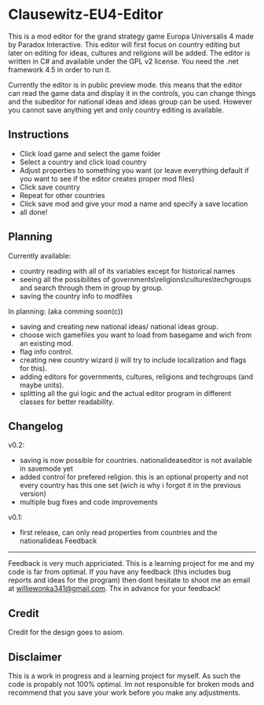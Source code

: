 Clausewitz-EU4-Editor
=====================

This is a mod editor for the grand strategy game Europa Universalis 4 made by Paradox Interactive. This editor will first focus on country editing but later on editing for ideas, cultures and religions will be added.
The editor is written in C# and available under the GPL v2 license. You need the .net framework 4.5 in order to run it.

Currently the editor is in public preview mode. this means that the editor can read the game data and display it in the controls, you can change things and the subeditor for national ideas and ideas group can be used. However you cannot save anything yet and only country editing is available.

Instructions
------------
- Click load game and select the game folder
- Select a country and click load country
- Adjust properties to something you want (or leave everything default if you want to see if the editor creates proper mod files)
- Click save country
- Repeat for other countries
- Click save mod and give your mod a name and specify a save location
- all done!

Planning
--------

Currently available:
* country reading with all of its variables except for historical names
* seeing all the possibilites of governments\religions\cultures\techgroups and search through them in group by group.
* saving the country info to modfiles

In planning: (aka comming soon(c))
* saving and creating new national ideas/ national ideas group.
* choose wich gamefiles you want to load from basegame and wich from an existing mod.
* flag info control.
* creating new country wizard (i will try to include localization and flags for this).
* adding editors for governments, cultures, religions and techgroups (and maybe units).
* splitting all the gui logic and the actual editor program in different classes for better readability.


Changelog
---------
v0.2:
* saving is now possible for countries. nationalideaseditor is not available in savemode yet
* added control for prefered religion. this is an optional property and not every country has this one set (wich is why i forgot it in the previous version)
* multiple bug fixes and code improvements

v0.1:
* first release, can only read properties from countries and the nationalideas
Feedback
--------
Feedback is very much appriciated. This is a learning project for me and my code is far from optimal. If you have any feedback (this includes bug reports and ideas for the program) then dont hesitate to shoot me an email at williewonka341@gmail.com. Thx in advance for your feedback!

Credit
------
Credit for the design goes to asiom.

Disclaimer
----------
This is a work in progress and a learning project for myself. As such the code is propably not 100% optimal. Im not responsible for broken mods and recommend that you save your work before you make any adjustments.